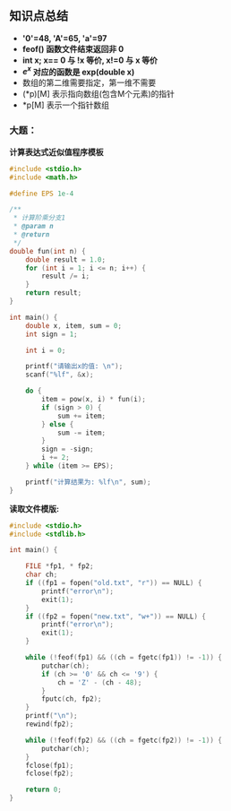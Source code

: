 ## 知识点总结

* **'0'=48, 'A'=65, 'a'=97**
* **feof() 函数文件结束返回非 0**
* **int x; x== 0 与 !x 等价, x!=0 与 x 等价**
* **$e^x$ 对应的函数是 exp(double x)**
* 数组的第二维需要指定，第一维不需要
* (*p)[M] 表示指向数组(包含M个元素)的指针
* *p[M] 表示一个指针数组

### 大题：

**计算表达式近似值程序模板**

```c
#include <stdio.h>
#include <math.h>

#define EPS 1e-4

/**
 * 计算阶乘分支1
 * @param n
 * @return
 */
double fun(int n) {
    double result = 1.0;
    for (int i = 1; i <= n; i++) {
        result /= i;
    }
    return result;
}

int main() {
    double x, item, sum = 0;
    int sign = 1;

    int i = 0;

    printf("请输出x的值: \n");
    scanf("%lf", &x);

    do {
        item = pow(x, i) * fun(i);
        if (sign > 0) {
            sum += item;
        } else {
            sum -= item;
        }
        sign = -sign;
        i += 2;
    } while (item >= EPS);

    printf("计算结果为: %lf\n", sum);
}
```

**读取文件模版:**

```c
#include <stdio.h>
#include <stdlib.h>

int main() {

    FILE *fp1, * fp2;
    char ch;
    if ((fp1 = fopen("old.txt", "r")) == NULL) {
        printf("error\n");
        exit(1);
    }
    if ((fp2 = fopen("new.txt", "w+")) == NULL) {
        printf("error\n");
        exit(1);
    }

    while (!feof(fp1) && ((ch = fgetc(fp1)) != -1)) {
        putchar(ch);
        if (ch >= '0' && ch <= '9') {
            ch = 'Z' - (ch - 48);
        }
        fputc(ch, fp2);
    }
    printf("\n");
    rewind(fp2);

    while (!feof(fp2) && ((ch = fgetc(fp2)) != -1)) {
        putchar(ch);
    }
    fclose(fp1);
    fclose(fp2);

    return 0;
}
```


